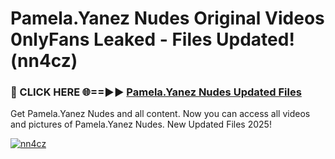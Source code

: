 # Pamela.Yanez Nudes Original Videos 0nlyFans Leaked - Files Updated! (nn4cz)

<h3>🔴 CLICK HERE 🌐==►► <a href="https://tinyurl.com/52m3yx9h" rel="nofollow">Pamela.Yanez Nudes Updated Files</a></h3>

Get Pamela.Yanez Nudes and all content. Now you can access all videos and pictures of Pamela.Yanez Nudes. New Updated Files 2025!

[![nn4cz](https://i.imgur.com/TnHtlc8.gif)](https://tinyurl.com/52m3yx9h)
